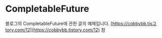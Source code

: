 # CompletableFuture
블로그의 CompletableFuture에 관한 글의 예제입니다.
[https://cobbybb.tis고tory.com/12](https://cobbybb.tistory.com/12) 참
